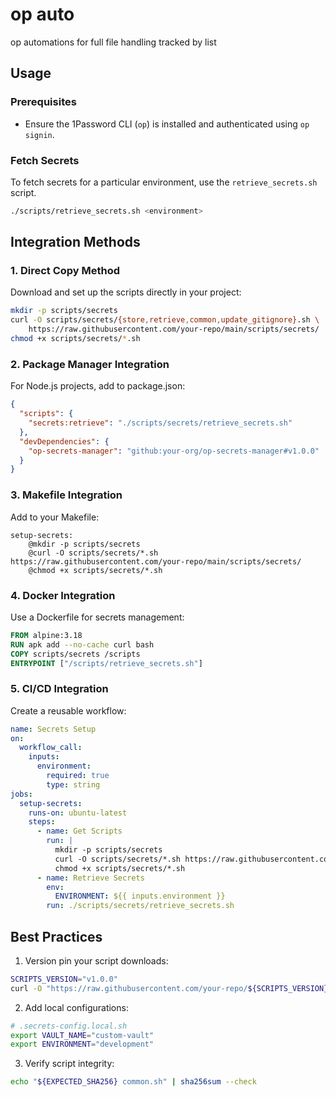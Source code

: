 # op auto 

op automations for full file handling tracked by list

## Usage

### Prerequisites
- Ensure the 1Password CLI (`op`) is installed and authenticated using `op signin`.

### Fetch Secrets
To fetch secrets for a particular environment, use the `retrieve_secrets.sh` script.

```sh
./scripts/retrieve_secrets.sh <environment>
```

## Integration Methods

### 1. Direct Copy Method
Download and set up the scripts directly in your project:
```sh
mkdir -p scripts/secrets
curl -O scripts/secrets/{store,retrieve,common,update_gitignore}.sh \
    https://raw.githubusercontent.com/your-repo/main/scripts/secrets/
chmod +x scripts/secrets/*.sh
```

### 2. Package Manager Integration
For Node.js projects, add to package.json:
```json
{
  "scripts": {
    "secrets:retrieve": "./scripts/secrets/retrieve_secrets.sh"
  },
  "devDependencies": {
    "op-secrets-manager": "github:your-org/op-secrets-manager#v1.0.0"
  }
}
```

### 3. Makefile Integration
Add to your Makefile:
```make
setup-secrets:
	@mkdir -p scripts/secrets
	@curl -O scripts/secrets/*.sh https://raw.githubusercontent.com/your-repo/main/scripts/secrets/
	@chmod +x scripts/secrets/*.sh
```

### 4. Docker Integration
Use a Dockerfile for secrets management:
```dockerfile
FROM alpine:3.18
RUN apk add --no-cache curl bash
COPY scripts/secrets /scripts
ENTRYPOINT ["/scripts/retrieve_secrets.sh"]
```

### 5. CI/CD Integration
Create a reusable workflow:
```yaml
name: Secrets Setup
on:
  workflow_call:
    inputs:
      environment:
        required: true
        type: string
jobs:
  setup-secrets:
    runs-on: ubuntu-latest
    steps:
      - name: Get Scripts
        run: |
          mkdir -p scripts/secrets
          curl -O scripts/secrets/*.sh https://raw.githubusercontent.com/your-repo/main/scripts/secrets/
          chmod +x scripts/secrets/*.sh
      - name: Retrieve Secrets
        env:
          ENVIRONMENT: ${{ inputs.environment }}
        run: ./scripts/secrets/retrieve_secrets.sh
```

## Best Practices

1. Version pin your script downloads:
```sh
SCRIPTS_VERSION="v1.0.0"
curl -O "https://raw.githubusercontent.com/your-repo/${SCRIPTS_VERSION}/scripts/secrets/common.sh"
```

2. Add local configurations:
```sh
# .secrets-config.local.sh
export VAULT_NAME="custom-vault"
export ENVIRONMENT="development"
```

3. Verify script integrity:
```sh
echo "${EXPECTED_SHA256} common.sh" | sha256sum --check
```

